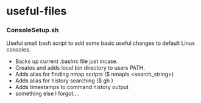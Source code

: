 # useful-files

### ConsoleSetup.sh
Useful small bash script to add some basic useful changes to default Linux consoles.
- Backs up current .bashrc file just incase.
- Creates and adds local bin directory to users PATH.
- Adds alias for finding nmap scripts ($ nmapls <search_string>)
- Adds alias for history searching ($ gh <searchterm>)
- Adds timestamps to command history output 
- something else I forgot....
